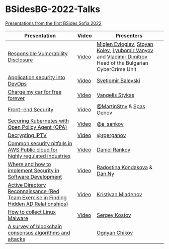 # BSidesBG-2022-Talks
[Presentations from the first BSides Sofia 2022](https://bsides.bg)

| Presentation                                                                                                              | Video                                                | Presenters                                                                                                                                                                                                                                                                                       |
| ------------------------------------------------------------------------------------------------------------------------- | ---------------------------------------------------- | ------------------------------------------------------------------------------------------------------------------------------------------------------------------------------------------------------------------------------------------------------------------------------------------------ |
| [Responsible Vulnerability Disclosure](Responsible%20Vulnerability%20Disclosure.pdf)                                      | [Video](https://www.youtube.com/watch?v=h3eGTX_YIYQ) | [Miglen Evlogiev](https://www.linkedin.com/in/miglen/), [Stoyan Kolev](https://www.linkedin.com/in/stoyan-kolev-2a120519a/), [Lyubomir Vanyov](https://www.linkedin.com/in/lyubovanyov/) and [Vladimir Dimitrov](https://www.linkedin.com/in/7jnjk5utpsc/) Head of the Bulgarian CyberCrime Unit |
| [Application security into DevOps](DevSecOps%20-%20embedding%20security%20into%20pipelines.pdf)                           | [Video](https://www.youtube.com/watch?v=5pWOIOzFYR0) | [Svetlomir Balevski](https://www.linkedin.com/in/svetlomir-balevski-a366767/)                                                                                                                                                                                                                    |
| [Charge my car for free forever](Chargers%20presenation.pdf)                                                              | [Video](https://www.youtube.com/watch?v=YE3KfLnYE34) | [Vangelis Stykas](https://www.linkedin.com/in/vangelis-stykas/)                                                                                                                                                                                                                                  |
| [Front-end Security](Front-end%20Security.pdf)                                                                            | [Video](https://www.youtube.com/watch?v=xs2q8jkPkdA) | [@MartinStnv](https://twitter.com/martinstnv) & [Spas Genov](https://twitter.com/Sp4zz)                                                                                                                                                                                                          |
| [Securing Kubernetes with Open Policy Agent (OPA)](https://github.com/asankov/securing-kubernetes-with-open-policy-agent) | [Video](https://www.youtube.com/watch?v=JewdgJASVxI) | [@a_sankov](https://twitter.com/a_sankov)                                                                                                                                                                                                                                                        |
| [Decrypting IPTV](Decrypting%20IPTV.pdf)                                                                                  | [Video](https://www.youtube.com/watch?v=7JTUQgBlSSU) | [@rgerganov](https://twitter.com/rgerganov)                                                                                                                                                                                                                                                      |
| [Common security pitfalls in AWS Public cloud for highly regulated industries](AWS%20Compliance.pdf)                      | [Video](https://www.youtube.com/watch?v=of1xwbPLfqQ) | [Daniel Rankov](https://www.linkedin.com/in/danielrankov/)                                                                                                                                                                                                                                       |
| [Where and how to implement Security in Software Development]()                                                           | [Video](https://www.youtube.com/watch?v=yl2_oo98nAE) | [Radostina Kondakova](https://www.linkedin.com/in/radostina-kondakova-0ab34a151/) & [Dan Ny](https://www.linkedin.com/in/%F0%9F%A7%99-dan-ny-641786178/)                                                                                                                                         |
| [Active Directory Reconnaissance (Red Team Exercise in Finding Hidden AD Relationships)]()                                | [Video](https://www.youtube.com/watch?v=cxQGjtbK58c) | [Kristiyan Mladenov](https://www.linkedin.com/in/kristiyan-mladenov-b4288aaa/)                                                                                                                                                                                                                   |
| [How to collect Linux Malware](How%20to%20harvest%20a%20Linux%20Malware.pdf)                                              | [Video](https://www.youtube.com/watch?v=16_EAsYAApI) | [Sergey Kostov](https://www.linkedin.com/in/sergey-kostov-7a605a13/)                                                                                                                                                                                                                             |
| [A survey of blockchain consensus algorithms and attacks](Consesus%20Algorithms.pdf)                                      |                                                      | [Ognyan Chikov](https://www.linkedin.com/in/ognyan-chikov/)                                                                                                                                                                                                                                      |
